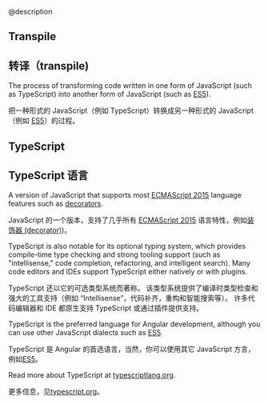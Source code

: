 @description


## Transpile

## 转译（transpile)


<div class="l-sub-section">



The process of transforming code written in one form of JavaScript
(such as TypeScript) into another form of JavaScript  (such as [ES5](_fragments/glossary-t2#es5)).

把一种形式的 JavaScript（例如 TypeScript）转换成另一种形式的 JavaScript（例如 [ES5](_fragments/glossary-t2#es5)）的过程。


</div>



## TypeScript

## TypeScript 语言


<div class="l-sub-section">



A version of JavaScript that supports most [ECMAScript 2015](_fragments/glossary-t2#es2015)
language features such as [decorators](_fragments/glossary-t2#decorator).

JavaScript 的一个版本，支持了几乎所有 [ECMAScript 2015](_fragments/glossary-t2#ecmascript=2015) 语言特性，例如[装饰器 (decorator)](_fragments/glossary-t2#decorator))。

TypeScript is also notable for its optional typing system, which provides
compile-time type checking and strong tooling support (such as "intellisense,"
code completion, refactoring, and intelligent search). Many code editors
and IDEs support TypeScript either natively or with plugins.

TypeScript 还以它的可选类型系统而著称。
该类型系统提供了编译时类型检查和强大的工具支持（例如 “Intellisense”，代码补齐，重构和智能搜索等）。
许多代码编辑器和 IDE 都原生支持 TypeScript 或通过插件提供支持。

TypeScript is the preferred language for Angular development, although
you can use other JavaScript dialects such as [ES5](_fragments/glossary-t2#es5).

TypeScript 是 Angular 的首选语言，当然，你可以使用其它 JavaScript 方言，例如[ES5](_fragments/glossary-t2#es5)。

Read more about TypeScript at [typescriptlang.org](http://www.typescriptlang.org/).

更多信息，见[typescript.org](http://www.typescriptlang.org/)。

</div>

